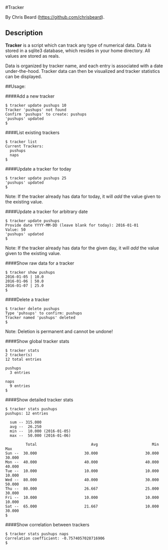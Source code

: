 #Tracker

By Chris Beard (https://github.com/chrisbeard).

## Description
**Tracker** is a script which can track any type of numerical data.
Data is stored in a sqlite3 database, which resides in your home directory. All values are stored as reals.

Data is organized by tracker name, and each entry is associated with a date under-the-hood. Tracker data can then be visualized and tracker statistics can be displayed.


##Usage:

####Add a new tracker

```
$ tracker update pushups 10
Tracker 'pushups' not found
Confirm 'pushups' to create: pushups
'pushups' updated
$
```

####List existing trackers

```
$ tracker list
Current Trackers:
  pushups
  naps
$
```

####Update a tracker for today

```
$ tracker update pushups 25
'pushups' updated
$
```
Note: If the tracker already has data for today, it will *add* the value given to the existing value.

####Update a tracker for arbitrary date

```
$ tracker update pushups
Provide date YYYY-MM-DD (leave blank for today): 2016-01-01
Value: 50
'pushups' updated
$
```
Note: If the tracker already has data for the given day, it will *add* the value given to the existing value.

####Show raw data for a tracker
```
$ tracker show pushups
2016-01-05 | 10.0
2016-01-06 | 50.0
2016-01-07 | 25.0
$
```

####Delete a tracker
```
$ tracker delete pushups
Type 'puhsups' to confirm: pushups
Tracker named 'pushups' deleted
$
```
Note: Deletion is permanent and cannot be undone!


####Show global tracker stats
```
$ tracker stats
2 tracker(s)
12 total entries

pushups
  3 entries

naps
  9 entries
$
```

####Show detailed tracker stats
```
$ tracker stats pushups
pushups: 12 entries

  sum -- 315.000
  avg --  26.250
  min --  10.000 (2016-01-05)
  max --  50.000 (2016-01-06)

         Total                        Avg                        Min                        Max
Sun --  30.000                     30.000                     30.000                     30.000
Mon --  40.000                     40.000                     40.000                     40.000
Tue --  10.000                     10.000                     10.000                     10.000
Wed --  80.000                     40.000                     30.000                     50.000
Thu --  80.000                     26.667                     25.000                     30.000
Fri --  10.000                     10.000                     10.000                     10.000
Sat --  65.000                     21.667                     10.000                     30.000
$
```


####Show correlation between trackers
```
$ tracker stats pushups naps
Correlation coefficient: -0.7574057028716906
$
```